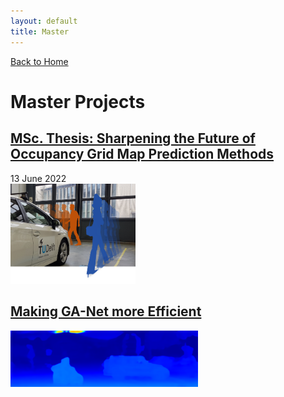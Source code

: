 ```yaml
---
layout: default
title: Master
---
```

[Back to Home](./index.md)
# Master Projects

## [MSc. Thesis: Sharpening the Future of Occupancy Grid Map Prediction Methods](./msthesis.md)
13 June 2022 \
[<img src="/assets/img/motion_prediction.png" alt="ogmpred" width="200"/>](./msthesis.md)

## [Making GA-Net more Efficient](./ganet.md)
[<img src="/assets/img/ganet_res.png" alt="ganet" width="300"/>](./ganet.md)
